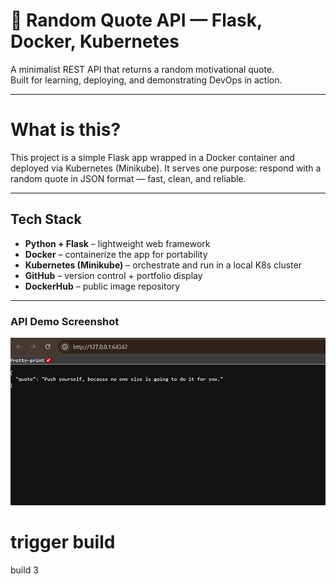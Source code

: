 # 🔁 Random Quote API — Flask, Docker, Kubernetes

A minimalist REST API that returns a random motivational quote.  
Built for learning, deploying, and demonstrating DevOps in action.

---

# What is this?

This project is a simple Flask app wrapped in a Docker container and deployed via Kubernetes (Minikube). It serves one purpose: respond with a random quote in JSON format — fast, clean, and reliable.

---

##  Tech Stack

- **Python + Flask** – lightweight web framework
- **Docker** – containerize the app for portability
- **Kubernetes (Minikube)** – orchestrate and run in a local K8s cluster
- **GitHub** – version control + portfolio display
- **DockerHub** – public image repository

---

###  API Demo Screenshot

![Random Quote API](./api-screenshot.png)

# trigger build
 build 3
